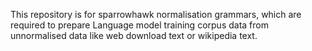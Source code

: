 This repository is for sparrowhawk normalisation grammars, which are required to prepare Language model training corpus data from unnormalised data like web download text or wikipedia text.
